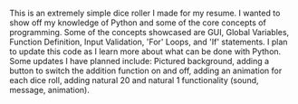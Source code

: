 This is an extremely simple dice roller I made for my resume. I wanted to show off my knowledge of Python and some of the core concepts of programming. Some of the concepts showcased are GUI, Global Variables, Function Definition, Input Validation, 'For' Loops, and 'If' statements. 
I plan to update this code as I learn more about what can be done with Python.
Some updates I have planned include: Pictured background, adding a button to switch the addition function on and off, adding an animation for each dice roll, adding natural 20 and natural 1 functionality (sound, message, animation).
